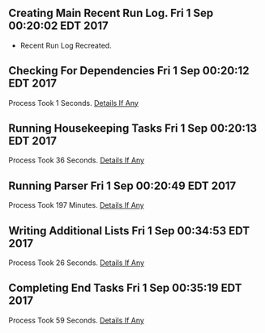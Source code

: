## Creating Main Recent Run Log. Fri 1 Sep 00:20:02 EDT 2017
* Recent Run Log Recreated.
## Checking For Dependencies Fri 1 Sep 00:20:12 EDT 2017
Process Took 1 Seconds.
[Details If Any](https://github.com/deathbybandaid/piholeparser/blob/master/RecentRunLogs/toplevel/30-Checking-For-Dependencies.md)

## Running Housekeeping Tasks Fri 1 Sep 00:20:13 EDT 2017
Process Took 36 Seconds.
[Details If Any](https://github.com/deathbybandaid/piholeparser/blob/master/RecentRunLogs/toplevel/40-Running-Housekeeping-Tasks.md)

## Running Parser Fri 1 Sep 00:20:49 EDT 2017
Process Took 197 Minutes.
[Details If Any](https://github.com/deathbybandaid/piholeparser/blob/master/RecentRunLogs/toplevel/50-Running-Parser.md)

## Writing Additional Lists Fri 1 Sep 00:34:53 EDT 2017
Process Took 26 Seconds.
[Details If Any](https://github.com/deathbybandaid/piholeparser/blob/master/RecentRunLogs/toplevel/60-Writing-Additional-Lists.md)

## Completing End Tasks Fri 1 Sep 00:35:19 EDT 2017
Process Took 59 Seconds.
[Details If Any](https://github.com/deathbybandaid/piholeparser/blob/master/RecentRunLogs/toplevel/80-Completing-End-Tasks.md)

